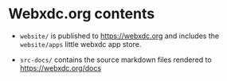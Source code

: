 # Webxdc.org contents

- `website/` is published to <https://webxdc.org> 
  and includes the `website/apps` little webxdc app store. 

- `src-docs/` contains the source markdown files rendered to <https://webxdc.org/docs>


